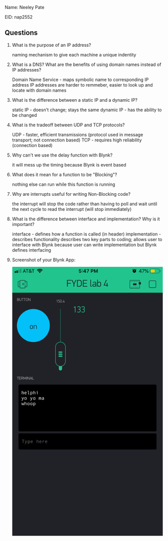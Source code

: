 Name: Neeley Pate

EID: nap2552

## Questions

1. What is the purpose of an IP address?

    naming mechanism to give each machine a unique indentity

2. What is a DNS? What are the benefits of using domain names instead of IP addresses?

    Domain Name Service - maps symbolic name to corresponding IP address
	IP addresses are harder to remmeber, easier to look up and locate with domain names

3. What is the difference between a static IP and a dynamic IP?

    static IP - doesn't change; stays the same
	dynamic IP - has the ability to be changed

4. What is the tradeoff between UDP and TCP protocols?

    UDP - faster, efficient transmissions (protocol used in message transport; not connection based)
	TCP - requires high reliability (connection based)

5. Why can't we use the delay function with Blynk?

    it will mess up the timing because Blynk is event based

6. What does it mean for a function to be "Blocking"?

    nothing else can run while this function is running

7. Why are interrupts useful for writing Non-Blocking code?

    the interrupt will stop the code rather than having to poll and wait until the next cycle to read the interrupt (will stop immediately)

8. What is the difference between interface and implementation? Why is it important?

   interface - defines how a function is called (in header)
   implementation - describes functionality
		describes two key parts to coding; allows user to interface with Blynk because user can write implementation but Blynk defines interfacing

9. Screenshot of your Blynk App:

    ![your image here->](img/IMG-1839.JPG)
